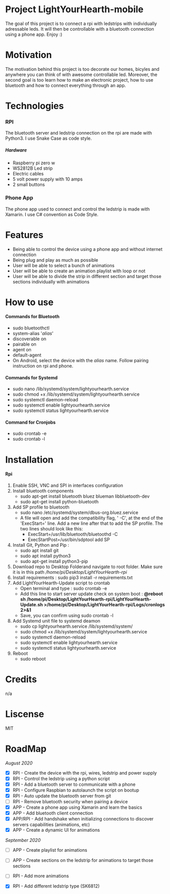 # Project LightYourHearth-mobile
The goal of this project is to connect a rpi with ledstrips with individually adressable leds.
It will then be controllable with a bluetooth connection using a phone app. Enjoy :)

# Motivation
The motivation behind this project is too decorate our homes, bicyles and anywhere you can think of with awesome controllable led.
Moreover, the second goal is too learn how to make an electronic project, how to use bluetooth and how to connect everything through an app.

# Technologies

### RPI
The bluetooth server and ledstrip connection on the rpi are made with Python3. I use Snake Case as code style.

##### Hardware
 - Raspberry pi zero w
 - WS2812B Led strip
 - Electric cables
 - 5 volt power supply with 10 amps
 - 2 small buttons

### Phone App
The phone app used to connect and control the ledstrip is made with Xamarin. I use C# convention as Code Style.

# Features
- Being able to control the device using a phone app and without internet connection
- Being plug and play as much as possible
- User will be able to select a bunch of animations
- User will be able to create an animation playlist with loop or not
- User will be able to divide the strip in different section and target those sections individually with animations

# How to use
#### **Commands for Bluetooth**
 - sudo bluetoothctl
 - system-alias '*alias*'
 - discoverable on
 - pairable on
 - agent on
 - default-agent
 - On Android, select the device with the *alias* name. Follow pairing instruction on rpi and phone.
#### **Commands for Systemd**
 - sudo nano /lib/systemd/system/lightyourhearth.service 
 - sudo chmod +x /lib/systemd/system/lightyourhearth.service
 - sudo systemctl daemon-reload
 - sudo systemctl enable lightyourhearth.service
 - sudo systemctl status lightyourhearth.service

#### **Command for Cronjobs**
 - sudo crontab -e
 - sudo crontab -l

# Installation
 #### Rpi
 1. Enable SSH, VNC and SPI in interfaces configuration
 2. Install bluetooth components
    - sudo apt-get install bluetooth bluez blueman libbluetooth-dev
    - sudo apt-get install python-bluetooth
 3. Add SP profile to bluetooth
    - sudo nano /etc/systemd/system/dbus-org.bluez.service
    - A file will open and add the compatibility flag, ' -C', at the end of the 'ExecStart=' line. Add a new line after that to add the SP profile. The two lines should look like this:
        - ExecStart=/usr/lib/bluetooth/bluetoothd -C
        - ExecStartPost=/usr/bin/sdptool add SP
 4. Install Git, Python and Pip :
    - sudo apt install git
    - sudo apt install python3
    - sudo apt-get install python3-pip
 5. Download repo to Desktop Folderand navigate to root folder. Make sure it is in this path */home/pi/Desktop/LightYourHearth-rpi* 
 6. Install requirements : sudo pip3 install -r requirements.txt
 7. Add LightYourHearth-Update script to crontab
    - Open terminal and type : sudo crontab -e
    - Add this line to start server update check on system boot : **@reboot sh /home/pi/Desktop/LightYourHearth-rpi/LightYourHearth-Update.sh >/home/pi/Desktop/LightYourHearth-rpi/Logs/cronlogs 2>&1**
    - Save, you can confirm using sudo crontab -l
 8. Add Systemd unit file to systemd deamon
    - sudo cp lightyourhearth.service /lib/systemd/system/
    - sudo chmod +x /lib/systemd/system/lightyourhearth.service
    - sudo systemctl daemon-reload
    - sudo systemctl enable lightyourhearth.service
    - sudo systemctl status lightyourhearth.service
 9. Reboot
    - sudo reboot

# Credits
n/a

# Liscense
MIT

# RoadMap
*August 2020*
- [x] RPI - Create the device with the rpi, wires, ledstrip and power supply
- [x] RPI - Control the ledstrip using a python script
- [x] RPI - Add a bluetooth server to communicate with a phone
- [x] RPI - Configure Raspbian to autolaunch the script on bootup
- [x] RPI - Auto update the bluetooth server from git
- [ ] RPI - Remove bluetooth security when pairing a device
- [x] APP - Create a phone app using Xamarin and learn the basics
- [x] APP - Add bluetooth client connection
- [x] APP/RPI - Add handshake when initializing connections to discover servers capabilities (animations, etc)
- [x] APP - Create a dynamic UI for animations

*September 2020*
- [ ] APP - Create playlist for animations
- [ ] APP - Create sections on the ledstrip for animations to target those sections
- [ ] RPI - Add more animations
- [X] RPI - Add different ledstrip type (SK6812)


